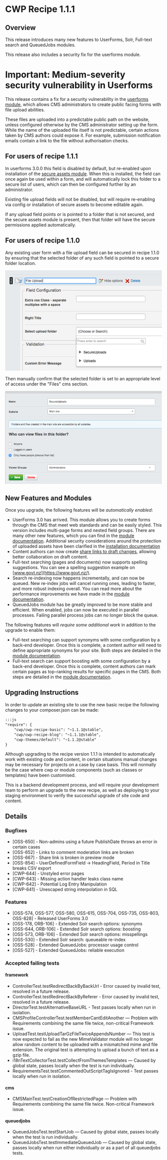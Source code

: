 # CWP Recipe 1.1.1

## Overview

This release introduces many new features to UserForms, Solr, Full-text search and QueuedJobs modules.

This release also includes a security fix for the userforms module.

# Important: Medium-severity security vulnerability in Userforms

This release contains a fix for a security vulnerability in the
[userforms module](https://github.com/silverstripe/silverstripe-userforms),
which allows CMS administrators to create public facing forms with file upload abilities.

These files are uploaded into a predictable public path on the website, unless configured otherwise by the
CMS administrator setting up the form. While the name of the uploaded file itself is not predictable,
certain actions taken by CMS authors could expose it. For example, submission notification emails
contain a link to the file without authorisation checks.

## For users of recipe 1.1.1

In userforms 3.0.0 this field is disabled by default, but re-enabled upon installation of the
[secure assets module](https://github.com/silverstripe-labs/silverstripe-secureassets).
When this is installed, the field can once again be used within a form, and will automatically
lock this folder to a secure list of users, which can then be configured further by an administrator.

Existing file upload fields will not be disabled, but will require re-enabling via config or
installation of secure assets to become editable again.

If any upload field points or is pointed to a folder that is not secured, and the secure assets
module is present, then that folder will have the secure permissions applied automatically.

## For users of recipe 1.1.0

Any existing user form with a file upload field can be secured in recipe 1.1.0 by ensuring that
the selected folder of any such field is pointed to a secure folder location.

![Select folder](_images/recipe_1.1.1_select_folder.png)

Then manually confirm that the selected folder is set to an appropriate level of access under the
"Files" cms section.

![Secure folder](_images/recipe_1.1.1_secure_folder.png)

## New Features and Modules

Once you upgrade, the following features will be *automatically enabled*:

 * UserForms 3.0 has arrived. This module allows you to create forms through the CMS
   that meet web standards and can be easily styled. This version includes multi-page
   forms and nested field groups. There are many other new features, which you can find in the
   [module documentation](https://github.com/silverstripe/silverstripe-userforms/blob/master/docs/en/user-documentation.md).
   Additional security considerations around the protection of uploaded assets have been clarified in the
   [installation documentation](https://github.com/silverstripe/silverstripe-userforms/blob/master/docs/en/installation.md)
 * Content authors can now create
   [share links to draft changes](https://github.com/silverstripe-labs/silverstripe-sharedraftcontent/blob/master/docs/introduction.md), allowing better collaboration on draft content.
 * Full-text searching (pages and documents) now supports spelling suggestions. You
   can see a spelling suggestion example on [www.govt.nz](https://www.govt.nz/).
 * Search re-indexing now happens incrementally, and can now be queued. New re-index
   jobs will cancel running ones, leading to faster, and more robust indexing overall.
   You can read more about the performance improvements we have made in the
   [module documentation](/cwp-features/solr_search#performance-implications-and-limitations).
 * QueuedJobs module has be greatly improved to be more stable and efficient. When enabled,
   jobs can now be executed in parallel processes. Failing parallel process jobs can no longer block the queue.

The following features will *require some additional work* in addition to the upgrade to enable them:

 * Full-text searching can support synonyms with some configuration by a back-end developer. Once this is
   complete, a content author will need to define appropriate synonyms for your site. Both steps are detailed in the
   [module documentation](/cwp-features/solr_search#search-term-synonyms).
 * Full-text search can support boosting with some configuration by a back-end developer. Once this
   is complete, content authors can mark certain pages as top-ranking results for specific pages in
   the CMS. Both steps are detailed in the [module documentation](/cwp-features/solr_search#boosting-results).

## Upgrading Instructions

In order to update an existing site to use the new basic recipe the following changes to your composer.json
can be made:

	:::js
	"require": {
		"cwp/cwp-recipe-basic": "~1.1.1@stable",
		"cwp/cwp-recipe-blog": "~1.1.1@stable",
		"cwp-themes/default": "~1.1.2@stable"
	}

Although upgrading to the recipe version 1.1.1 is intended to automatically work with existing code and content,
in certain situations manual changes may be necessary for projects on a case by case basis. This will normally be
the case where cwp or module components (such as classes or templates) have been customised.

This is a backend development process, and will require your development team to perform an upgrade to the new
recipe, as well as deploying to your staging environment to verify the successful upgrade of site
code and content.

## Details

### Bugfixes

 * [OSS-650] - Non-admins using a future PublishDate throws an error in certain cases
 * [OSS-652] - Links to comment moderation links are broken
 * [OSS-667] - Share link is broken in preview mode
 * [OSS-854] - UserDefinedFormField -> HeadingField, Period in Title breaks CSV export
 * [CWP-644] - Unstyled error pages
 * [CWP-643] - Missing action handler leaks class name
 * [CWP-642] - Potential Log Entry Manipulation
 * [CWP-641] - Unescaped string interpolation in SQL

### Features

 * [OSS-574, OSS-577, OSS-580, OSS-615, OSS-704, OSS-735, OSS-803, OSS-828] - Released UserForms 3.0
 * [OSS-178, ORB-106] - Extended Solr search options: synonyms
 * [OSS-644, ORB-106] - Extended Solr search options: boosting
 * [OSS-573, ORB-106] - Extended Solr search options: misspellings
 * [OSS-530] - Extended Solr search: queueable re-index
 * [OSS-528] - Extended QueuedJobs: processor usage control
 * [OSS-527] - Extended QueuedJobs: reliable execution

### Accepted failing tests

#### framework

 * ControllerTest.testRedirectBackByBackUrl - Error caused by invalid test, resolved in a future release.
 * ControllerTest.testRedirectBackByReferer - Error caused by invalid test, resolved in a future release.
 * DirectorTest.testAlternativeBaseURL - Test passes locally when run in isolation.
 * CMSProfileControllerTest.testMemberCantEditAnother — Problem with
 Requirements combining the same file twice, non-critical Framework issue.
 * UploadTest.testUploadTarGzFileTwiceAppendsNumber — This test is now expected
 to fail as the new MimeValidator module will no longer allow random content to
 be uploaded with a mismatched mime and file extension. The original test is
 attempting to upload a bunch of text as a gzip file.
 * i18nTextCollectorTest.testCollectFromThemesTemplates — Caused by global
 state, passes locally when the test is run individually.
 * RequirementsTest.testCommentedOutScriptTagIsIgnored - Test passes locally
 when run in isolation.

#### cms

 * CMSMainTest.testCreationOfRestrictedPage — Problem with Requirements
 combining the same file twice. Non-critical Framework issue.

#### queuedjobs

 * QueuedJobsTest.testStartJob — Caused by global state, passes locally when
 the test is run individually.
 * QueuedJobsTest.testImmediateQueuedJob — Caused by global state, passes
 locally when run either individually or as a part of all queuedjobs tests.
